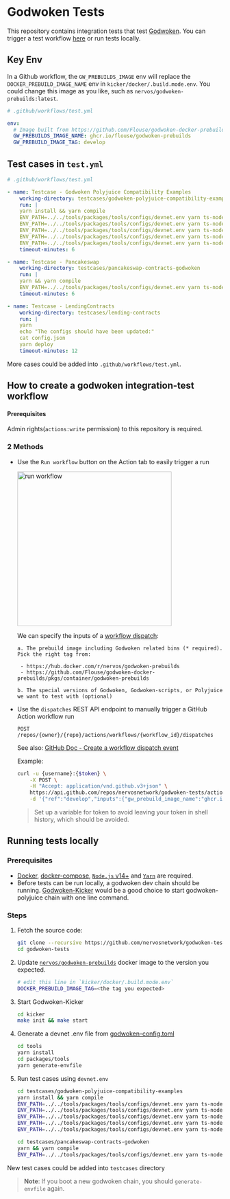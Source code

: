 # Godwoken Tests

This repository contains integration tests that test [Godwoken](https://github.com/nervosnetwork/godwoken). You can trigger a test workflow [here](https://github.com/nervosnetwork/godwoken-tests/actions/workflows/test.yml) or run tests locally.

## Key Env
In a Github workflow, the `GW_PREBUILDS_IMAGE` env will replace the `DOCKER_PREBUILD_IMAGE_NAME` env in `kicker/docker/.build.mode.env`. You could change this image as you like, such as `nervos/godwoken-prebuilds:latest`.
```YAML
# .github/workflows/test.yml

env:
  # Image built from https://github.com/Flouse/godwoken-docker-prebuilds/tree/develop
  GW_PREBUILDS_IMAGE_NAME: ghcr.io/flouse/godwoken-prebuilds
  GW_PREBUILD_IMAGE_TAG: develop
```

## Test cases in `test.yml`
```YAML
# .github/workflows/test.yml

- name: Testcase - Godwoken Polyjuice Compatibility Examples
    working-directory: testcases/godwoken-polyjuice-compatibility-examples
    run: |
    yarn install && yarn compile
    ENV_PATH=../../tools/packages/tools/configs/devnet.env yarn ts-node ./scripts/multi-sign-wallet.ts
    ENV_PATH=../../tools/packages/tools/configs/devnet.env yarn ts-node ./scripts/box-proxy.ts
    ENV_PATH=../../tools/packages/tools/configs/devnet.env yarn ts-node ./scripts/multicall.ts
    ENV_PATH=../../tools/packages/tools/configs/devnet.env yarn ts-node ./scripts/create2.ts
    ENV_PATH=../../tools/packages/tools/configs/devnet.env yarn ts-node ./scripts/stable-swap-3-pool.ts
    timeout-minutes: 6

- name: Testcase - Pancakeswap
    working-directory: testcases/pancakeswap-contracts-godwoken
    run: |
    yarn && yarn compile
    ENV_PATH=../../tools/packages/tools/configs/devnet.env yarn ts-node ./scripts/deploy.ts
    timeout-minutes: 6

- name: Testcase - LendingContracts
    working-directory: testcases/lending-contracts
    run: |
    yarn
    echo "The configs should have been updated:"
    cat config.json
    yarn deploy
    timeout-minutes: 12
```
More cases could be added into `.github/workflows/test.yml`.


## How to create a godwoken integration-test workflow

#### Prerequisites
Admin rights(`actions:write` permission) to this repository is required.

### 2 Methods

* Use the `Run workflow` button on the Action tab to easily trigger a run

    <img src="https://user-images.githubusercontent.com/1297478/135286697-ae13f1af-40ae-4e97-9bc7-28799d6fd740.png " alt="run workflow" width="360"/>

    We can specify the inputs of a [workflow dispatch](https://docs.github.com/en/actions/learn-github-actions/events-that-trigger-workflows#workflow_dispatch):

      a. The prebuild image including Godwoken related bins (* required). Pick the right tag from:
        
       - https://hub.docker.com/r/nervos/godwoken-prebuilds
       - https://github.com/Flouse/godwoken-docker-prebuilds/pkgs/container/godwoken-prebuilds

      b. The special versions of Godwoken, Godwoken-scripts, or Polyjuice we want to test with (optional)

* Use the `dispatches` REST API endpoint to manually trigger a GitHub Action workflow run

    <code><span class="color-bg-info-inverse color-text-inverse rounded-1 px-2 py-1" style="text-transform: uppercase">post</span> /repos/{owner}/{repo}/actions/workflows/{workflow_id}/dispatches</code>

    See also: [GitHub Doc - Create a workflow dispatch event](https://docs.github.com/en/rest/reference/actions#create-a-workflow-dispatch-event)

    Example:
    ```sh
    curl -u {username}:{$token} \
        -X POST \
        -H "Accept: application/vnd.github.v3+json" \
        https://api.github.com/repos/nervosnetwork/godwoken-tests/actions/workflows/test.yml/dispatches \
        -d '{"ref":"develop","inputs":{"gw_prebuild_image_name":"ghcr.io/flouse/godwoken-prebuilds","gw_prebuild_image_tag":"v0.6.5-rc3"}}'
    ```
    > Set up a variable for token to avoid leaving your token in shell history, which should be avoided.

## Running tests locally

### Prerequisites

* [Docker](https://docs.docker.com/get-docker/), [docker-compose](https://docs.docker.com/compose/install/), [`Node.js` v14+](https://nodejs.org) and [`Yarn`](https://yarnpkg.com) are required.
* Before tests can be run locally, a godwoken dev chain should be running.
[Godwoken-Kicker](https://github.com/RetricSu/godwoken-kicker) would be a good choice to start godwoken-polyjuice chain with one line command.

### Steps

1. Fetch the source code:
    ```sh
    git clone --recursive https://github.com/nervosnetwork/godwoken-tests.git
    cd godwoken-tests
    ```

2. Update [`nervos/godwoken-prebuilds`](https://hub.docker.com/r/nervos/godwoken-prebuilds/tags?page=1&ordering=last_updated) docker image to the version you expected.
    ```sh
    # edit this line in `kicker/docker/.build.mode.env`
    DOCKER_PREBUILD_IMAGE_TAG=<the tag you expected>
    ```

3. Start Godwoken-Kicker
    ```sh
    cd kicker
    make init && make start
    ```

4. Generate a devnet .env file from [godwoken-config.toml](kicker/workspace/config.toml)
    ```sh
    cd tools
    yarn install
    cd packages/tools
    yarn generate-envfile
    ```

5. Run test cases using `devnet.env`
    ```sh
    cd testcases/godwoken-polyjuice-compatibility-examples
    yarn install && yarn compile
    ENV_PATH=../../tools/packages/tools/configs/devnet.env yarn ts-node ./scripts/box-proxy.ts
    ENV_PATH=../../tools/packages/tools/configs/devnet.env yarn ts-node ./scripts/multi-sign-wallet.ts
    ENV_PATH=../../tools/packages/tools/configs/devnet.env yarn ts-node ./scripts/multicall.ts
    ENV_PATH=../../tools/packages/tools/configs/devnet.env yarn ts-node ./scripts/create2.ts
    ENV_PATH=../../tools/packages/tools/configs/devnet.env yarn ts-node ./scripts/stable-swap-3-pool.ts

    cd testcases/pancakeswap-contracts-godwoken
    yarn && yarn compile
    ENV_PATH=../../tools/packages/tools/configs/devnet.env yarn ts-node ./scripts/deploy.ts
    ```

New test cases could be added into `testcases` directory

> **Note**: If you boot a new godwoken chain, you should `generate-envfile` again.
